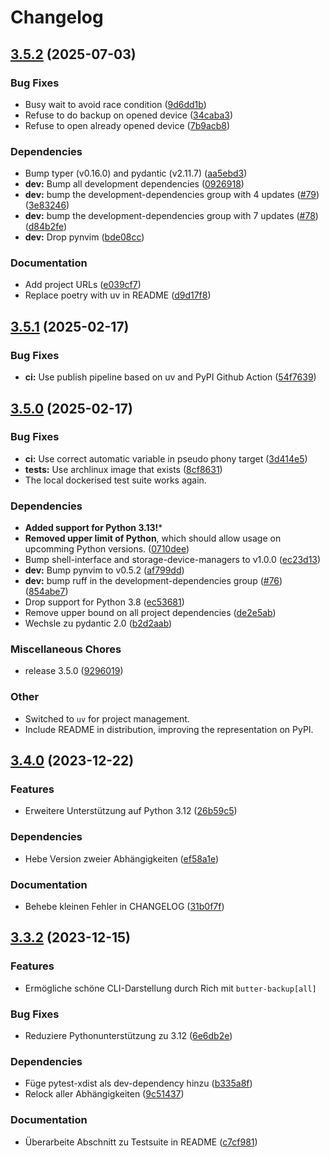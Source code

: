 # Changelog

## [3.5.2](https://github.com/MaxG87/ButterBackup/compare/v3.5.1...v3.5.2) (2025-07-03)


### Bug Fixes

* Busy wait to avoid race condition ([9d6dd1b](https://github.com/MaxG87/ButterBackup/commit/9d6dd1ba64775a6ecb785b99b8ab9f7eca6aefe4))
* Refuse to do backup on opened device ([34caba3](https://github.com/MaxG87/ButterBackup/commit/34caba3b197483992ecb13045d95800f6f3b89c9))
* Refuse to open already opened device ([7b9acb8](https://github.com/MaxG87/ButterBackup/commit/7b9acb8c3f4acfa56622a7b07efb57c364b24225))


### Dependencies

* Bump typer (v0.16.0) and pydantic (v2.11.7) ([aa5ebd3](https://github.com/MaxG87/ButterBackup/commit/aa5ebd38c75d8342649783b402db523de1ab16ec))
* **dev:** Bump all development dependencies ([0926918](https://github.com/MaxG87/ButterBackup/commit/0926918bf453221f1e32fb65f6ce965aedc0fd5d))
* **dev:** bump the development-dependencies group with 4 updates ([#79](https://github.com/MaxG87/ButterBackup/issues/79)) ([3e83246](https://github.com/MaxG87/ButterBackup/commit/3e832460e8dfe1fa5321f3fb36316c37674858c5))
* **dev:** bump the development-dependencies group with 7 updates ([#78](https://github.com/MaxG87/ButterBackup/issues/78)) ([d84b2fe](https://github.com/MaxG87/ButterBackup/commit/d84b2fe8f6c8830b777da75f9a0592271ab1c730))
* **dev:** Drop pynvim ([bde08cc](https://github.com/MaxG87/ButterBackup/commit/bde08ccc046167a3e6b6d3656a19457d56d43a46))


### Documentation

* Add project URLs ([e039cf7](https://github.com/MaxG87/ButterBackup/commit/e039cf7d99148086ebb691d2da988b7f67901778))
* Replace poetry with uv in README ([d9d17f8](https://github.com/MaxG87/ButterBackup/commit/d9d17f819702fdd6f8222888713d560c9985aba2))

## [3.5.1](https://github.com/MaxG87/ButterBackup/compare/v3.5.0...v3.5.1) (2025-02-17)


### Bug Fixes

* **ci:** Use publish pipeline based on uv and PyPI Github Action ([54f7639](https://github.com/MaxG87/ButterBackup/commit/54f763956426ec1ad36ee8c17326e12a48d84b3a))

## [3.5.0](https://github.com/MaxG87/ButterBackup/compare/v3.4.0...v3.5.0) (2025-02-17)


### Bug Fixes

* **ci:** Use correct automatic variable in pseudo phony target ([3d414e5](https://github.com/MaxG87/ButterBackup/commit/3d414e51c4db4e553bdc538ec3cd2d876c0e6751))
* **tests:** Use archlinux image that exists ([8cf8631](https://github.com/MaxG87/ButterBackup/commit/8cf86316e6aec79428df590c0f90c6b882d4eba2))
* The local dockerised test suite works again.


### Dependencies

* **Added support for Python 3.13!***
* **Removed upper limit of Python**, which should allow usage on upcomming Python versions. ([0710dee](https://github.com/MaxG87/ButterBackup/commit/0710deeba6bca605347ac4f9699ef21490768de9))
* Bump shell-interface and storage-device-managers to v1.0.0 ([ec23d13](https://github.com/MaxG87/ButterBackup/commit/ec23d131ba57927a70d2e7e28518e62c7cb7d027))
* **dev:** Bump pynvim to v0.5.2 ([af799dd](https://github.com/MaxG87/ButterBackup/commit/af799dd11e6d8d85e70d25fcb44d674725e1f040))
* **dev:** bump ruff in the development-dependencies group ([#76](https://github.com/MaxG87/ButterBackup/issues/76)) ([854abe7](https://github.com/MaxG87/ButterBackup/commit/854abe705cda4d51f6e311107f74fe91800fd658))
* Drop support for Python 3.8 ([ec53681](https://github.com/MaxG87/ButterBackup/commit/ec53681fcae1be070d9a6a7df7bc0134e0bffac6))
* Remove upper bound on all project dependencies ([de2e5ab](https://github.com/MaxG87/ButterBackup/commit/de2e5ab35a48d686d9f195383348c96cf3f640f5))
* Wechsle zu pydantic 2.0 ([b2d2aab](https://github.com/MaxG87/ButterBackup/commit/b2d2aab5ada00e08c4bfa1ac35c8737c1262cad6))


### Miscellaneous Chores

* release 3.5.0 ([9296019](https://github.com/MaxG87/ButterBackup/commit/92960193a649f4f4342c428e7a28ec1425c60f75))


### Other

* Switched to `uv` for project management.
* Include README in distribution, improving the representation on PyPI.


## [3.4.0](https://github.com/MaxG87/ButterBackup/compare/v3.3.2...v3.4.0) (2023-12-22)


### Features

* Erweitere Unterstützung auf Python 3.12 ([26b59c5](https://github.com/MaxG87/ButterBackup/commit/26b59c5156e218f9c8fc492ad402813747b1c2fa))


### Dependencies

* Hebe Version zweier Abhängigkeiten ([ef58a1e](https://github.com/MaxG87/ButterBackup/commit/ef58a1ee849694c1fef1f608046589b0453a39ff))


### Documentation

* Behebe kleinen Fehler in CHANGELOG ([31b0f7f](https://github.com/MaxG87/ButterBackup/commit/31b0f7f65fa990412706154bbf69908757c3dd80))

## [3.3.2](https://github.com/MaxG87/ButterBackup/compare/v3.3.1...v3.3.2) (2023-12-15)


### Features

* Ermögliche schöne CLI-Darstellung durch Rich mit `butter-backup[all]`


### Bug Fixes

* Reduziere Pythonunterstützung zu 3.12 ([6e6db2e](https://github.com/MaxG87/ButterBackup/commit/6e6db2e07062e2ffe1f873366923051f7b93e5e8))


### Dependencies

* Füge pytest-xdist als dev-dependency hinzu ([b335a8f](https://github.com/MaxG87/ButterBackup/commit/b335a8f75cbcb06a52304f9ba2d33f29f6242a4f))
* Relock aller Abhängigkeiten ([9c51437](https://github.com/MaxG87/ButterBackup/commit/9c514375dbb8f242cec07f0329ae38fa0542ccde))


### Documentation

* Überarbeite Abschnitt zu Testsuite in README ([c7cf981](https://github.com/MaxG87/ButterBackup/commit/c7cf981ddce76154c0d3ed43fbce8a811580aae6))
